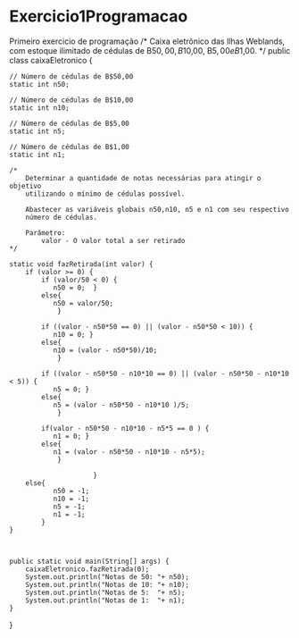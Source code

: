 # Exercicio1Programacao
Primeiro exercicio de programação
/*
	Caixa eletrônico das Ilhas Weblands, com estoque ilimitado de cédulas
	de B$50,00, B$10,00, B$5,00 e B$1,00.
*/
public class caixaEletronico {
   
    // Número de cédulas de B$50,00
	static int n50;
	
	// Número de cédulas de B$10,00
	static int n10;
	
	// Número de cédulas de B$5,00
	static int n5;
	
	// Número de cédulas de B$1,00
	static int n1;

	/*
		Determinar a quantidade de notas necessárias para atingir o objetivo 
		utilizando o mínimo de cédulas possível.
		
		Abastecer as variáveis globais n50,n10, n5 e n1 com seu respectivo
		número de cédulas.
		
		Parâmetro:
			valor - O valor total a ser retirado
	*/
	
	static void fazRetirada(int valor) {
		if (valor >= 0) { 
	        if (valor/50 < 0) {
		       n50 = 0;  } 
		    else{ 
		       n50 = valor/50;
			    }
	        
		    if ((valor - n50*50 == 0) || (valor - n50*50 < 10)) { 
		       n10 = 0; }
		    else{
		       n10 = (valor - n50*50)/10;
			    }
		    
			if ((valor - n50*50 - n10*10 == 0) || (valor - n50*50 - n10*10 < 5)) {
			   n5 = 0; }
			else{
		       n5 = (valor - n50*50 - n10*10 )/5;
		        }
			
		    if(valor - n50*50 - n10*10 - n5*5 == 0 ) {
			   n1 = 0; }
		    else{
		       n1 = (valor - n50*50 - n10*10 - n5*5);
		        }
			                    
		                 }    
	    else{
			   n50 = -1;
			   n10 = -1;
			   n5 = -1;
			   n1 = -1;
		    }
	}
	
	

	public static void main(String[] args) {
        caixaEletronico.fazRetirada(0);
		System.out.println("Notas de 50: "+ n50);
		System.out.println("Notas de 10: "+ n10);
		System.out.println("Notas de 5:  "+ n5);
		System.out.println("Notas de 1:  "+ n1);
	}
}


